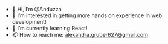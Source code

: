 - 👋 Hi, I’m @Anduzza
- 👀 I’m interested in getting more hands on experience in web development!
- 🌱 I’m currently learning React!
- 📫 How to reach me: alexandra.gruber627@gmail.com

<!---
Anduzza/Anduzza is a ✨ special ✨ repository because its `README.md` (this file) appears on your GitHub profile.
You can click the Preview link to take a look at your changes.
--->
